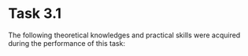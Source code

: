 # Task 3.1  
 The following theoretical knowledges and practical skills were acquired during the performance of this task:  
  
